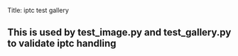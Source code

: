 Title: iptc test gallery

## This is used by test_image.py and test_gallery.py to validate iptc handling

